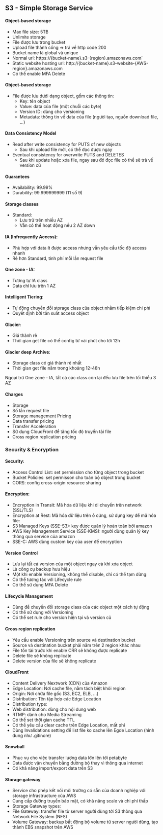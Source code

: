 ## S3 - Simple Storage Service

#### Object-based storage

- Max file size: 5TB
- Unlimite storage
- File được lưu trong bucket
- Upload file thành cồng => trả về http code 200
- Bucket name là global và unique
- Normal url: https://{bucket-name}.s3-{region}.amazonaws.com`
- Static website hosting url: http://{bucket-name}.s3-website-{AWS-region}.amazonaws.com
- Có thể enable MFA Delete

#### Object-based storage

- File được lưu dưới dạng object, gồm các thông tin:
  + Key: tên object
  + Value: data của file (một chuỗi các byte)
  + Version ID: dùng cho versioning
  + Metadata: thông tin về data của file (người tạo, nguồn download file, …)

#### Data Consistency Model
- Read after write consistency for PUTS of new objects
  + Sau khi upload file mới, có thể đọc được ngay
- Eventual consistency for overwrite PUTS and DELETES
  + Sau khi update hoặc xóa file, ngay sau đó đọc file có thể sẽ trả về version cũ

#### Guarantees
- Availability: 99.99%
- Durability: 99.999999999 (11 số 9)

#### Storage classes
- Standard:
  + Lưu trữ trên nhiều AZ
  + Vẫn có thể hoạt động nếu 2 AZ down

#### IA (Infrequently Access):
- Phù hợp với data ít được access nhưng vẫn yêu cầu tốc độ access nhanh
- Rẻ hơn Standard, tính phí mỗi lần request file

#### One zone - IA:
- Tương tự IA class
- Data chỉ lưu trên 1 AZ

#### Intelligent Tiering:
- Tự động chuyển đổi storage class của object nhằm tiếp kiệm chi phí
- Quyết định bởi tần suất access object

#### Glacier:
- Giá thành rẻ
- Thời gian get file có thể config từ vài phút cho tới 12h

#### Glacier deep Archive:
- Storage class có giá thành rẻ nhất
- Thời gian get file nằm trong khoảng 12-48h

Ngoại trừ One zone - IA, tất cả các class còn lại đều lưu file trên tối thiểu 3 AZ

#### Charges
- Storage
- Số lần request file
- Storage management Pricing
- Data transfer pricing
- Transfer Acceleration
- Sử dụng CloudFront để tăng tốc độ truyền tải file
- Cross region replication pricing

### Security & Encryption

#### Security:
- Access Control List: set permission cho từng object trong bucket
- Bucket Policies: set permisson cho toàn bộ object trong bucket
- CORS: config cross-origin resource sharing

#### Encryption:
- Encryption in Transit: Mã hóa dữ liệu khi di chuyển trên network (SSL/TLS)
- Encryption at Rest: Mã hóa dữ liệu trên ổ cứng, sử dụng key để mã hóa file:
- S3 Managed Keys (SSE-S3): key được quản lý hoàn toàn bởi amazon
- AWS Key Management Service (SSE-KMS): người dùng quản lý key thông qua service của amazon
- SSE-C: AWS dùng custom key của user để encryption

#### Version Control
- Lưu lại tất cả version của một object ngay cả khi xóa object
- Là công cụ backup hưu hiệu
- Một khi enable Versioning, không thể disable, chỉ có thể tạm dừng
- Có thể tương tác với Lifecycle rule
- Có thể sử dụng MFA Delete

#### Lifecycle Management

- Dùng để chuyển đổi storage class của các object một cách tự động
- Có thể sử dụng với Versioning
- Có thể set rule cho version hiện tại và version cũ

#### Cross region replication
- Yêu cầu enable Versioning trên source và destination bucket
- Source và destination bucket phải nằm trên 2 region khác nhau
- File tồn tài trước khi enable CRR sẽ không được replicate
- Delete file sẽ không replicate
- Delete version của file sẽ không replicate

#### CloudFront
- Content Delivery Nextwork (CDN) của Amazon
- Edge Location: Nơi cache file, nằm tách biệt khỏi region
- Origin: Nơi chứa file gốc (S3, EC2, ELB, …)
- Distribution: Tên tập hợp các Edge Location
- Distribution type:
- Web distribution: dùng cho nội dung web
- RTMP: dành cho Media Streaming
- Có thể set thời gian cache TTL
- Có thể yêu cầu clear cache trên Edge Location, mất phí
- Dùng Invalidations setting để list file ko cache lên Egde Location (hình dung như .gitinore)

#### Snowball
- Phục vụ cho việc transfer lượng data lớn lên tới petabyte
- Data được vận chuyển bằng đường bộ thay vì thông qua internet
- Có khả năng import/export data trên S3

#### Storage gateway
- Service cho phép kết nối môi trường có sẵn của doanh nghiệp với storage infrastructure của AWS
- Cung cấp đường truyền bảo mật, có khả năng scale và chi phí thấp
- Storage Gateway types:
- File Gateway: transfer file từ server người dùng tới S3 thông qua Network File System (NFS)
- Volume Gateway: backup bất động bộ volume từ server người dùng, tạo thành EBS snapshot trên AWS
